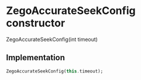 


# ZegoAccurateSeekConfig constructor







ZegoAccurateSeekConfig(int timeout)





## Implementation

```dart
ZegoAccurateSeekConfig(this.timeout);
```







